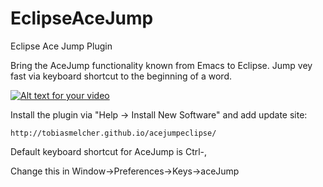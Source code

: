 # EclipseAceJump
Eclipse Ace Jump Plugin

Bring the AceJump functionality known from Emacs to Eclipse. Jump vey fast via keyboard shortcut to the beginning of a word.

[![Alt text for your video](http://img.youtube.com/vi/5gx7GGMuKp4/0.jpg)](http://www.youtube.com/watch?v=5gx7GGMuKp4)

Install the plugin via "Help -> Install New Software" and add update site:

````
http://tobiasmelcher.github.io/acejumpeclipse/
````
Default keyboard shortcut for AceJump is Ctrl-,

Change this in Window->Preferences->Keys->aceJump
